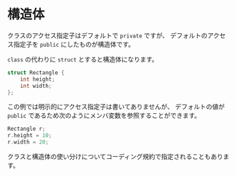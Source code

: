 # 構造体

クラスのアクセス指定子はデフォルトで `private` ですが、
デフォルトのアクセス指定子を `public` にしたものが構造体です。

`class` の代わりに `struct` とすると構造体になります。

```cpp
struct Rectangle {
    int height;
    int width;
};
```

この例では明示的にアクセス指定子は書いてありませんが、
デフォルトの値が `public` であるため次のようにメンバ変数を参照することができます。

```cpp
Rectangle r;
r.height = 10;
r.width = 20;
```

クラスと構造体の使い分けについてコーディング規約で指定されることもあります。
